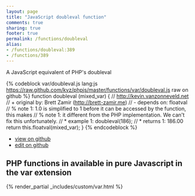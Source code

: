 ```yaml
---
layout: page
title: "JavaScript doubleval function"
comments: true
sharing: true
footer: true
permalink: /functions/doubleval
alias:
- /functions/doubleval:389
- /functions/389
---
```

<!-- Generated by Rakefile:build -->
A JavaScript equivalent of PHP's doubleval

{% codeblock var/doubleval.js lang:js https://raw.github.com/kvz/phpjs/master/functions/var/doubleval.js raw on github %}
function doubleval (mixed_var) {
    // http://kevin.vanzonneveld.net
    // +   original by: Brett Zamir (http://brett-zamir.me)
    //  -   depends on: floatval
    // %        note 1: 1.0 is simplified to 1 before it can be accessed by the function, this makes
    // %        note 1: it different from the PHP implementation. We can't fix this unfortunately.
    // *     example 1: doubleval(186);
    // *     returns 1: 186.00
    return this.floatval(mixed_var);
}
{% endcodeblock %}

 - [view on github](https://github.com/kvz/phpjs/blob/master/functions/var/doubleval.js)
 - [edit on github](https://github.com/kvz/phpjs/edit/master/functions/var/doubleval.js)

## PHP functions in available in pure Javascript in the var extension
{% render_partial _includes/custom/var.html %}
